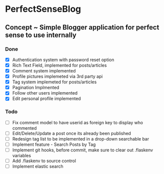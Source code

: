 # PerfectSenseBlog

## Concept ~ Simple Blogger application for perfect sense to use internally

### Done
- [x] Authentication system with password reset option
- [x] Rich Text Field, implemented for posts/articles
- [x] Comment system implemented
- [x] Profile pictures implemeted via 3rd party api
- [x] Tag system implemeted for posts/articles
- [x] Pagination Implmented
- [x] Follow other users implemented
- [x] Edit personal profile implemented

### Todo
- [ ] Fix comment model to have userid as foreign key to display who commented
- [ ] Edit/Delete/Update a post once its already been published
- [ ] Redesign tag list to be implemented in a drop-down searchable bar
- [ ] Implement feature - Search Posts by Tag
- [ ] Implement git hooks, before commit, make sure to clear out .flaskenv variables
- [ ] Add .flaskenv to source control
- [ ] Implement elastic search
